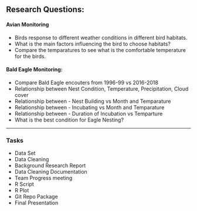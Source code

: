 ## Research Questions: 
#### Avian Monitoring
* Birds response to different weather conditions in different bird habitats.
* What is the main factors influencing the bird to choose habitats?
* Compare the temparatures to see what is the comfortable temperature for the birds.



#### Bald Eagle Monitoring:
* Compare Bald Eagle encouters from 1996-99 vs 2016-2018
* Relationship between Nest Condition, Temperature, Precipitation, Cloud cover
* Relationship between - Nest Building vs Month and Temparature
* Relationship between - Incubating vs Month and Temparature
* Relationship between - Duration of Incubation vs Temparture
* What is the best condition for Eagle Nesting?




___
### Tasks

* Data Set
* Data Cleaning
* Background Research Report
* Data Cleaning Documentation
* Team Progress meeting
* R Script
* R Plot
* Git Repo Package
* Final Presentation
